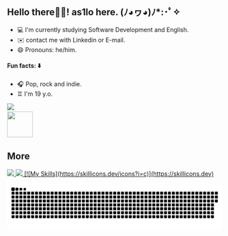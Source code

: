 ## Hello there👋🏻!  as1lo here.   (ﾉ◕ヮ◕)ﾉ*:･ﾟ✧

- 💻 I'm currently studying Software Development and English.
- ✉️ contact me with Linkedin or E-mail.
- 😄 Pronouns: he/him.

#### Fun facts: ⬇️
- 🎧 Pop, rock and indie.
- ♊ I'm 19 y.o.
 <img height="50cm" src="https://user-images.githubusercontent.com/99282105/159739835-eafdbd6d-d8dd-4bc9-86c7-a97f13e53ad2.png">
<div>
  <img height="60" width="60" src="https://media.giphy.com/media/IizHZy80WZbkmHiaVP/giphy.gif">
  
## More
</div>
<div>
  <a href="https://br.linkedin.com/in/aislan-mota-719799234/en?trk=people-guest_people_search-card"><img src="https://img.shields.io/badge/LinkedIn-0077B5?style=for-the-badge&logo=linkedin&logoColor=white">
  <a href="aislanmota0@gmail.com"><img src="https://img.shields.io/badge/Gmail-D14836?style=for-the-badge&logo=gmail&logoColor=white">
  [![My Skills](https://skillicons.dev/icons?i=c)](https://skillicons.dev)
</div>
   
![Snake animation](https://github.com/as1lo/as1lo/blob/output/github-contribution-grid-snake.svg)
